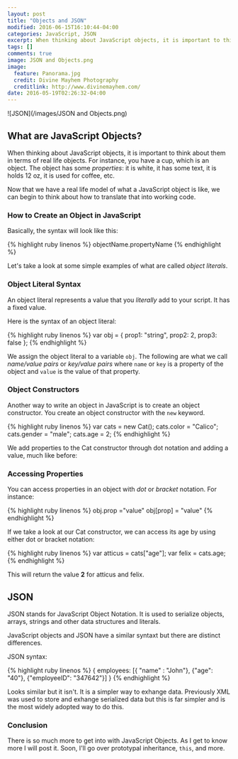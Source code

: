 ```yaml
---
layout: post
title: "Objects and JSON"
modified: 2016-06-15T16:10:44-04:00
categories: JavaScript, JSON
excerpt: When thinking about JavaScript objects, it is important to think about them in terms of real life objects. For instance, you have a cup, which is an object. The object has some properties...
tags: []
comments: true
image: JSON and Objects.png
image:
  feature: Panorama.jpg
  credit: Divine Mayhem Photography
  creditlink: http://www.divinemayhem.com/
date: 2016-05-19T02:26:32-04:00
---
```


![JSON](/images/JSON and Objects.png)

## What are JavaScript Objects?

When thinking about JavaScript objects, it is important to think about them in terms of real life objects. For instance, you have a cup, which is an object. The object has some *properties*: it is white, it has some text, it is holds 12 oz, it is used for coffee, etc.

Now that we have a real life model of what a JavaScript object is like, we can begin to think about how to translate that into working code.

### How to Create an Object in JavaScript

Basically, the syntax will look like this:

{% highlight ruby linenos %}
objectName.propertyName
{% endhighlight %}

Let's take a look at some simple examples of what are called *object literals*.

### Object Literal Syntax

An object literal represents a value that you *literally* add to your script. It has a fixed value.

Here is the syntax of an object literal:

{% highlight ruby linenos %}
var obj = {
prop1: "string",
prop2: 2,
prop3: false
};
{% endhighlight %}

We assign the object literal to a variable `obj`. The following are what we call *name/value pairs* or *key/value pairs* where `name` or `key` is a property of the object and `value` is the value of that property.

### Object Constructors

Another way to write an object in JavaScript is to create an object constructor. You create an object constructor with the `new` keyword.

{% highlight ruby linenos %}
var cats = new Cat();
cats.color = "Calico";
cats.gender = "male";
cats.age = 2;
{% endhighlight %}

We add properties to the Cat constructor through dot notation and adding a value, much like before:

### Accessing Properties

You can access properties in an object with *dot* or *bracket* notation. For instance:

{% highlight ruby linenos %}
obj.prop ="value"
obj[prop] = "value"
{% endhighlight %} 

If we take a look at our Cat constructor, we can access its age by using either dot or bracket notation:

{% highlight ruby linenos %}
var atticus = cats["age"];
var felix = cats.age;
{% endhighlight %}

This will return the value **2** for atticus and felix.

## JSON

JSON stands for JavaScript Object Notation. It is used to serialize objects, arrays, strings and other data structures and literals.

JavaScript objects and JSON have a similar syntaxt but there are distinct differences. 

JSON syntax:

{% highlight ruby linenos %}
{
	employees:
		[{ "name" : "John"},
		 {"age": "40"},
		 {"employeeID": "347642"}]
}
{% endhighlight %}

Looks similar but it isn't. It is a simpler way to exhange data. Previously XML was used to store and exhange serialized data but this is far simpler and is the most widely adopted way to do this.

### Conclusion

There is so much more to get into with JavaScript Objects. As I get to know more I will post it. Soon, I'll go over prototypal inheritance, `this`, and more.




